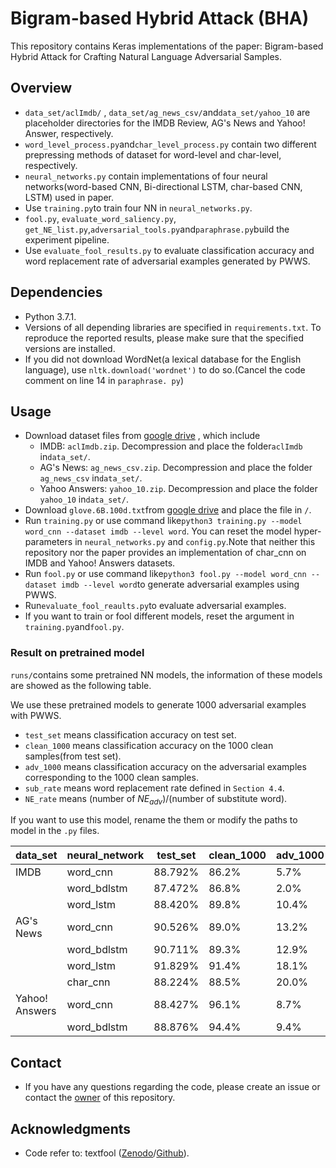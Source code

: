 # Bigram-based Hybrid Attack (BHA)

This repository contains Keras implementations of the paper: Bigram-based Hybrid Attack for Crafting Natural
Language Adversarial Samples.

## Overview
* `data_set/aclImdb/` , `data_set/ag_news_csv/`and`data_set/yahoo_10` are placeholder directories for the IMDB Review, AG's News and Yahoo! Answer, respectively.
* `word_level_process.py`and`char_level_process.py` contain two different prepressing methods of dataset for word-level and char-level, respectively.
* `neural_networks.py` contain implementations of four neural networks(word-based CNN, Bi-directional LSTM, char-based CNN, LSTM) used in paper.
* Use `training.py`to train four NN in `neural_networks.py`.
* `fool.py`, `evaluate_word_saliency.py`, `get_NE_list.py`,`adversarial_tools.py`and`paraphrase.py`build the experiment pipeline.
* Use `evaluate_fool_results.py` to evaluate classification accuracy and word replacement rate of adversarial examples generated by PWWS.

## Dependencies
* Python 3.7.1.
* Versions of all depending libraries are specified in `requirements.txt`. To reproduce the reported results, please make sure that the specified versions are installed.
* If you did not download WordNet(a lexical database for the English language), use `nltk.download('wordnet')` to do so.(Cancel the code comment on line 14 in `paraphrase. py`) 


## Usage

* Download dataset files from [google drive](https://drive.google.com/open?id=1YdndNH0RE6BEpg04HtK6VWemYrowWzvA) , which include
    - IMDB: `aclImdb.zip`. Decompression and place the folder`aclImdb` in`data_set/`.
    - AG's News: `ag_news_csv.zip`. Decompression and place the folder `ag_news_csv` in`data_set/`.
    - Yahoo Answers: `yahoo_10.zip`. Decompression and place the folder `yahoo_10` in`data_set/`.
* Download `glove.6B.100d.txt`from [google drive](https://drive.google.com/open?id=1YdndNH0RE6BEpg04HtK6VWemYrowWzvA) and place the file in `/`.
* Run `training.py` or use command like`python3 training.py --model word_cnn --dataset imdb --level word`. You can reset the model hyper-parameters in `neural_networks.py` and `config.py`.Note that neither this repository nor the paper provides an implementation of char_cnn on IMDB and Yahoo! Answers datasets.
* Run `fool.py` or use command like`python3 fool.py --model word_cnn --dataset imdb --level word`to generate adversarial examples using PWWS.
* Run`evaluate_fool_reaults.py`to evaluate adversarial examples. 
* If you want to train or fool different models, reset the argument in `training.py`and`fool.py`.
### Result on pretrained model

`runs/`contains some pretrained NN models, the information of these models are showed as the following table. 

We use these pretrained models to generate 1000 adversarial examples with PWWS.

- `test_set` means classification accuracy on test set.
- `clean_1000` means classification accuracy on the 1000 clean samples(from test set).
- `adv_1000` means classification accuracy on the adversarial examples corresponding to the 1000 clean samples.
- `sub_rate` means word replacement rate defined in `Section 4.4`.
- `NE_rate` means  (number of $NE_{adv}$)/(number of substitute word).

If you want to use this model, rename the them or modify the paths to model in the `.py` files.

| data_set       | neural_network | test_set | clean_1000 | adv_1000  | sub_rate | NE_rate |
| -------------- | -------------- | -------- | ---------- | --------- | -------- | ------- |
| IMDB           | word_cnn       | 88.792%  | 86.2%      | 5.7% | 3.933%   | 21.395% |
|                | word_bdlstm    | 87.472%  | 86.8%      | 2.0%      | 4.206%   | 11.094% |
|                | word_lstm      | 88.420%  | 89.8%      | 10.4%     | 6.816%   | 6.548%  |
| AG's News      | word_cnn       | 90.526%  | 89.0%      | 13.2%     | 12.308%  | 30.877% |
|                | word_bdlstm    | 90.711%  | 89.3%      | 12.9%     | 13.494%  | 27.227% |
|                | word_lstm      | 91.829%  | 91.4%      | 18.1%     | 18.102%  | 27.374% |
|                | char_cnn       | 88.224%  | 88.5%      | 20.0%     | 11.979%  | 23.241% |
| Yahoo! Answers | word_cnn       | 88.427%  | 96.1%      | 8.7%      | 33.067%  | 12.768% |
|                | word_bdlstm    | 88.876%  | 94.4%      | 9.4% | 20.752% | 7.016% |

## Contact

* If you have any questions regarding the code, please create an issue or contact the [owner](https://github.com/RenShuhuai-Andy) of this repository.

##  Acknowledgments

- Code refer to: textfool ([Zenodo](https://zenodo.org/record/831638)/[Github](https://github.com/bogdan-kulynych/textfool)).
